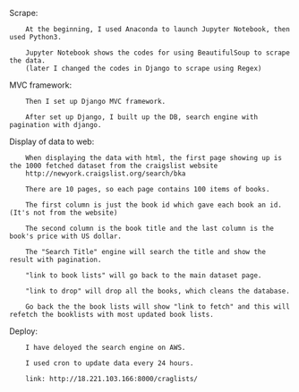 Scrape:

        At the beginning, I used Anaconda to launch Jupyter Notebook, then used Python3.

        Jupyter Notebook shows the codes for using BeautifulSoup to scrape the data.
        (later I changed the codes in Django to scrape using Regex)

MVC framework:

        Then I set up Django MVC framework.

        After set up Django, I built up the DB, search engine with pagination with django.
        
Display of data to web:

        When displaying the data with html, the first page showing up is the 1000 fetched dataset from the craigslist website         
        http://newyork.craigslist.org/search/bka

        There are 10 pages, so each page contains 100 items of books.

        The first column is just the book id which gave each book an id. (It's not from the website)

        The second column is the book title and the last column is the book's price with US dollar.

        The "Search Title" engine will search the title and show the result with pagination.

        "link to book lists" will go back to the main dataset page.

        "link to drop" will drop all the books, which cleans the database.

        Go back the the book lists will show "link to fetch" and this will refetch the booklists with most updated book lists.

Deploy:

        I have deloyed the search engine on AWS. 
        
        I used cron to update data every 24 hours.
        
        link: http://18.221.103.166:8000/craglists/
